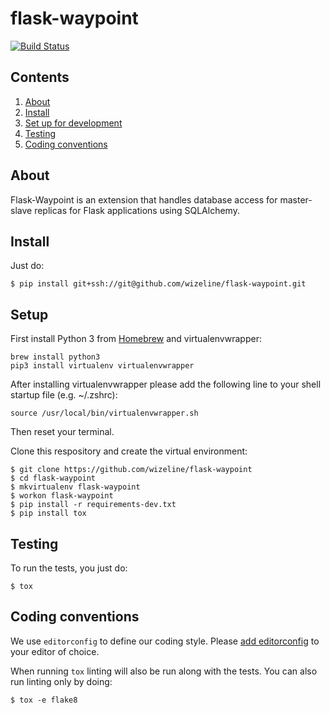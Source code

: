 # flask-waypoint

[![Build Status](https://travis-ci.com/wizeline/flask-waypoint.svg?branch=master)](https://travis-ci.com/wizeline/flask-waypoint)


## Contents

1. [About](#about)
2. [Install](#install)
3. [Set up for development](#setup-for-development)
4. [Testing](#testing)
5. [Coding conventions](#coding-conventions)


## About

Flask-Waypoint is an extension that handles database access for master-slave replicas for Flask applications using SQLAlchemy.


## Install

Just do:

```
$ pip install git+ssh://git@github.com/wizeline/flask-waypoint.git
```


## Setup

First install Python 3 from [Homebrew](http://brew.sh/) and virtualenvwrapper:

```
brew install python3
pip3 install virtualenv virtualenvwrapper
```

After installing virtualenvwrapper please add the following line to your shell startup file (e.g. ~/.zshrc):

```
source /usr/local/bin/virtualenvwrapper.sh
```

Then reset your terminal.

Clone this respository and create the virtual environment:

```
$ git clone https://github.com/wizeline/flask-waypoint
$ cd flask-waypoint
$ mkvirtualenv flask-waypoint
$ workon flask-waypoint
$ pip install -r requirements-dev.txt
$ pip install tox
```


## Testing

To run the tests, you just do:

```
$ tox
```


## Coding conventions

We use `editorconfig` to define our coding style. Please [add editorconfig](http://editorconfig.org/#download)
to your editor of choice.

When running `tox` linting will also be run along with the tests. You can also run linting only by doing:

```
$ tox -e flake8
```

